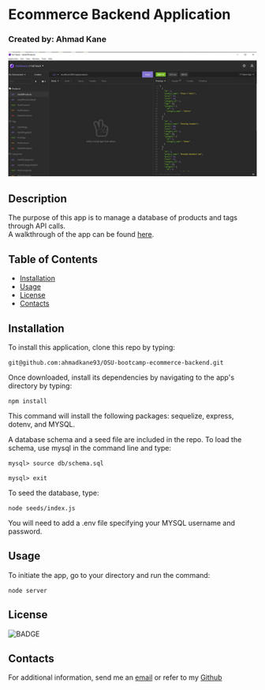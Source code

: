 # Ecommerce Backend Application
### Created by: Ahmad Kane

![Ecommerce backend](./assets/readme-image.jpg)


## Description

The purpose of this app is to manage a database of products and tags through API calls.
<br>
A walkthrough of the app can be found [here](https://www.youtube.com/watch?v=Ep6WZy2Gr34&t=24s).

## Table of Contents

- [Installation](#installation)
- [Usage](#usage)
- [License](#license)
- [Contacts](#contacts)

## Installation

To install this application, clone this repo by typing:

```
git@github.com:ahmadkane93/OSU-bootcamp-ecommerce-backend.git
```

Once downloaded, install its dependencies by navigating to the
app's directory by typing:

```
npm install
```

This command will install the following packages: sequelize, express, dotenv, and MYSQL.

A database schema and a seed file are included in the repo. To load the
schema, use mysql in the command line and type:

```
mysql> source db/schema.sql
```
```
mysql> exit
```
To seed the database, type:

```
node seeds/index.js
```

You will need to add a .env file specifying your MYSQL username and
password. 

## Usage

To initiate the app, go to your directory and run the command:

```
node server
```

## License
![BADGE](https://img.shields.io/badge/license-MIT-blue.svg)

## Contacts
For additional information, send me an [email](ahmadkanework@gmail.com) or refer to my [Github](https://github.com/ahmadkane93/)
  
